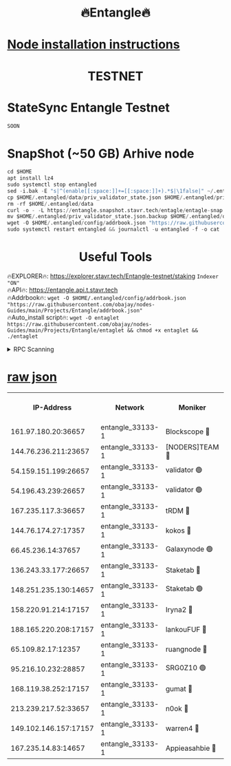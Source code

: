 <h1 align="center"> 🔥Entangle🔥</h1>

[Node installation instructions](https://github.com/obajay/nodes-Guides/tree/main/Projects/Entangle)
=

<h1 align="center"> TESTNET</h1>

# StateSync Entangle Testnet
```python
SOON
```
# SnapShot (~50 GB) Arhive node
```python
cd $HOME
apt install lz4
sudo systemctl stop entangled
sed -i.bak -E "s|^(enable[[:space:]]+=[[:space:]]+).*$|\1false|" ~/.entangled/config/config.toml
cp $HOME/.entangled/data/priv_validator_state.json $HOME/.entangled/priv_validator_state.json.backup
rm -rf $HOME/.entangled/data
curl -o - -L https://entangle.snapshot.stavr.tech/entagle/entagle-snap.tar.lz4 | lz4 -c -d - | tar -x -C $HOME/.entangled --strip-components 2
mv $HOME/.entangled/priv_validator_state.json.backup $HOME/.entangled/data/priv_validator_state.json
wget -O $HOME/.entangled/config/addrbook.json "https://raw.githubusercontent.com/obajay/nodes-Guides/main/Projects/Entangle/addrbook.json"
sudo systemctl restart entangled && journalctl -u entangled -f -o cat
```
 <h1 align="center"> Useful Tools</h1>
 
🔥EXPLORER🔥: https://explorer.stavr.tech/Entangle-testnet/staking        `Indexer "ON"` \
🔥API🔥:      https://entangle.api.t.stavr.tech \
🔥Addrbook🔥: ```wget -O $HOME/.entangled/config/addrbook.json "https://raw.githubusercontent.com/obajay/nodes-Guides/main/Projects/Entangle/addrbook.json"``` \
🔥Auto_install script🔥:  `wget -O entaglet https://raw.githubusercontent.com/obajay/nodes-Guides/main/Projects/Entangle/entaglet && chmod +x entaglet && ./entaglet`


<details>
<summary>RPC Scanning</summary>

<h2 align="center"> We scan nodes in real time every 4 hours. And we provide the final result of RPC endpoints.
We cannot influence the operation of these nodes in any way. </h2>


```python
If Voting Power is higher than 0 --> then the Node is a validator of the network and may be subject to attack and be a potential threat to the chain.
```
```python
We marked such validators with a red symbol
```

</details>

[raw json](https://rpc-check.entangt.stavr.tech/entangt/rpc-entangt-result.json)
=


<table><tr><th>IP-Address</th><th>Network</th><th>Moniker</th><th>Latest Block Height</th><th>Earliest Block Height</th><th>Catching Up</th><th>Tx Index</th><th>Voting Power</th><th>Scan Time</th></tr><tr><td>161.97.180.20:36657</td><td>entangle_33133-1</td><td>Blockscope 🔴</td><td>1117342</td><td>1</td><td>False</td><td>off</td><td>259586473635098</td><td>2023-12-14T18:22:54.737544427UTC</td></tr><tr><td>144.76.236.211:23657</td><td>entangle_33133-1</td><td>[NODERS]TEAM 🔴</td><td>1117343</td><td>1</td><td>False</td><td>off</td><td>47049700500000000</td><td>2023-12-14T18:23:04.832602702UTC</td></tr><tr><td>54.159.151.199:26657</td><td>entangle_33133-1</td><td>validator 🟢</td><td>1117345</td><td>1</td><td>False</td><td>on</td><td>0</td><td>2023-12-14T18:23:12.828496789UTC</td></tr><tr><td>54.196.43.239:26657</td><td>entangle_33133-1</td><td>validator 🟢</td><td>1112137</td><td>1</td><td>False</td><td>on</td><td>0</td><td>2023-12-14T18:23:13.426913121UTC</td></tr><tr><td>167.235.117.3:36657</td><td>entangle_33133-1</td><td>tRDM 🔴</td><td>1117346</td><td>1</td><td>False</td><td>on</td><td>56719660338000</td><td>2023-12-14T18:23:16.559500706UTC</td></tr><tr><td>144.76.174.27:17357</td><td>entangle_33133-1</td><td>kokos 🔴</td><td>1117343</td><td>145001</td><td>False</td><td>on</td><td>89890100000000</td><td>2023-12-14T18:23:02.178846314UTC</td></tr><tr><td>66.45.236.14:37657</td><td>entangle_33133-1</td><td>Galaxynode 🟢</td><td>1117344</td><td>654001</td><td>False</td><td>on</td><td>0</td><td>2023-12-14T18:23:07.894586217UTC</td></tr><tr><td>136.243.33.177:26657</td><td>entangle_33133-1</td><td>Staketab 🔴</td><td>1117344</td><td>660001</td><td>False</td><td>on</td><td>23111111100000</td><td>2023-12-14T18:23:07.244566260UTC</td></tr><tr><td>148.251.235.130:14657</td><td>entangle_33133-1</td><td>Staketab 🟢</td><td>1117342</td><td>660801</td><td>False</td><td>on</td><td>0</td><td>2023-12-14T18:22:54.438769666UTC</td></tr><tr><td>158.220.91.214:17157</td><td>entangle_33133-1</td><td>Iryna2 🔴</td><td>1117346</td><td>704001</td><td>False</td><td>on</td><td>166890937000019</td><td>2023-12-14T18:23:13.926079447UTC</td></tr><tr><td>188.165.220.208:17157</td><td>entangle_33133-1</td><td>lankouFUF 🔴</td><td>1117342</td><td>725001</td><td>False</td><td>on</td><td>180899900000002</td><td>2023-12-14T18:22:57.881842688UTC</td></tr><tr><td>65.109.82.17:12357</td><td>entangle_33133-1</td><td>ruangnode 🔴</td><td>1117342</td><td>806001</td><td>False</td><td>off</td><td>252606232826436</td><td>2023-12-14T18:22:55.105384304UTC</td></tr><tr><td>95.216.10.232:28857</td><td>entangle_33133-1</td><td>SRG0Z10 🟢</td><td>1117342</td><td>842001</td><td>False</td><td>off</td><td>0</td><td>2023-12-14T18:22:54.179783828UTC</td></tr><tr><td>168.119.38.252:17157</td><td>entangle_33133-1</td><td>gumat 🔴</td><td>1117342</td><td>962001</td><td>False</td><td>on</td><td>253013548351851</td><td>2023-12-14T18:22:57.505063724UTC</td></tr><tr><td>213.239.217.52:33657</td><td>entangle_33133-1</td><td>n0ok 🔴</td><td>1117345</td><td>1017345</td><td>False</td><td>off</td><td>46574292273662988</td><td>2023-12-14T18:23:12.243429907UTC</td></tr><tr><td>149.102.146.157:17157</td><td>entangle_33133-1</td><td>warren4 🔴</td><td>1117343</td><td>1054001</td><td>False</td><td>on</td><td>151480740514179</td><td>2023-12-14T18:23:04.589540524UTC</td></tr><tr><td>167.235.14.83:14657</td><td>entangle_33133-1</td><td>Appieasahbie 🔴</td><td>1117346</td><td>1076001</td><td>False</td><td>on</td><td>44568809900999996</td><td>2023-12-14T18:23:14.204615554UTC</td></tr></table>
